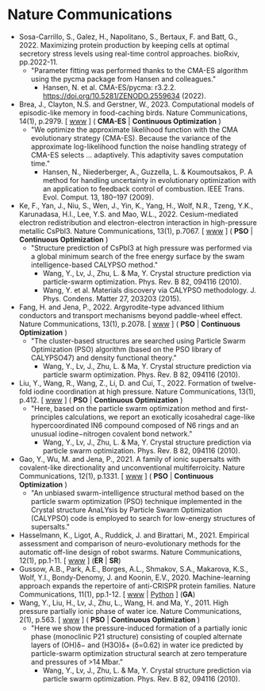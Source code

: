 # Nature Communications

* Sosa-Carrillo, S., Galez, H., Napolitano, S., Bertaux, F. and Batt, G., 2022. Maximizing protein production by keeping cells at optimal secretory stress levels using real-time control approaches. bioRxiv, pp.2022-11.
  * "Parameter fitting was performed thanks to the CMA-ES algorithm using the pycma package from Hansen and colleagues."
    * Hansen, N. et al. CMA-ES/pycma: r3.2.2. https://doi.org/10.5281/ZENODO.2559634 (2022).
* Brea, J., Clayton, N.S. and Gerstner, W., 2023. Computational models of episodic-like memory in food-caching birds. Nature Communications, 14(1), p.2979. [ [www](https://www.nature.com/articles/s41467-023-38570-x) ] ( **CMA-ES** | **Continuous Optimization** )
  * "We optimize the approximate likelihood function with the CMA evolutionary strategy (CMA-ES). Because the variance of the approximate log-likelihood function the noise handling strategy of CMA-ES selects ... adaptively. This adaptivity saves computation time."
    * Hansen, N., Niederberger, A., Guzzella, L. & Koumoutsakos, P. A method for handling uncertainty in evolutionary optimization with an application to feedback control of combustion. IEEE Trans. Evol. Comput. 13, 180–197 (2009).
* Ke, F., Yan, J., Niu, S., Wen, J., Yin, K., Yang, H., Wolf, N.R., Tzeng, Y.K., Karunadasa, H.I., Lee, Y.S. and Mao, W.L., 2022. Cesium-mediated electron redistribution and electron-electron interaction in high-pressure metallic CsPbI3. Nature Communications, 13(1), p.7067. [ [www](https://www.nature.com/articles/s41467-022-34786-5) ] ( **PSO** | **Continuous Optimization** )
  * "Structure prediction of CsPbI3 at high pressure was performed via a global minimum search of the free energy surface by the swam intelligence-based CALYPSO method."
    * Wang, Y., Lv, J., Zhu, L. & Ma, Y. Crystal structure prediction via particle-swarm optimization. Phys. Rev. B 82, 094116 (2010).
    * Wang, Y. et al. Materials discovery via CALYPSO methodology. J. Phys. Condens. Matter 27, 203203 (2015).
* Fang, H. and Jena, P., 2022. Argyrodite-type advanced lithium conductors and transport mechanisms beyond paddle-wheel effect. Nature Communications, 13(1), p.2078. [ [www](https://www.nature.com/articles/s41467-022-29769-5) ] ( **PSO** | **Continuous Optimization** )
  * "The cluster-based structures are searched using Particle Swarm Optimization (PSO) algorithm (based on the PSO library of CALYPSO47) and density functional theory."
    * Wang, Y., Lv, J., Zhu, L. & Ma, Y. Crystal structure prediction via particle swarm optimization. Phys. Rev. B 82, 094116 (2010).
* Liu, Y., Wang, R., Wang, Z., Li, D. and Cui, T., 2022. Formation of twelve-fold iodine coordination at high pressure. Nature Communications, 13(1), p.412. [ [www](https://www.nature.com/articles/s41467-022-28083-4) ] ( **PSO** | **Continuous Optimization** )
  * "Here, based on the particle swarm optimization method and first-principles calculations, we report an exotically icosahedral cage-like hypercoordinated IN6 compound composed of N6 rings and an unusual iodine−nitrogen covalent bond network."
    * Wang, Y., Lv, J., Zhu, L. & Ma, Y. Crystal structure prediction via particle swarm optimization. Phys. Rev. B 82, 094116 (2010).
* Gao, Y., Wu, M. and Jena, P., 2021. A family of ionic supersalts with covalent-like directionality and unconventional multiferroicity. Nature Communications, 12(1), p.1331. [ [www](https://www.nature.com/articles/s41467-021-21597-3) ] ( **PSO** | **Continuous Optimization** )
  * "An unbiased swarm-intelligence structural method based on the particle swarm optimization (PSO) technique implemented in the Crystal structure AnaLYsis by Particle Swarm Optimization (CALYPSO) code is employed to search for low-energy structures of supersalts."
* Hasselmann, K., Ligot, A., Ruddick, J. and Birattari, M., 2021. Empirical assessment and comparison of neuro-evolutionary methods for the automatic off-line design of robot swarms. Nature Communications, 12(1), pp.1-11. [ [www](https://www.nature.com/articles/s41467-021-24642-3) ] (**ER** | **SR**)
* Gussow, A.B., Park, A.E., Borges, A.L., Shmakov, S.A., Makarova, K.S., Wolf, Y.I., Bondy-Denomy, J. and Koonin, E.V., 2020. Machine-learning approach expands the repertoire of anti-CRISPR protein families. Nature Communications, 11(1), pp.1-12. [ [www](https://www.nature.com/articles/s41467-020-17652-0) | [Python](https://github.com/gussow/acr) ] (**GA**)
* Wang, Y., Liu, H., Lv, J., Zhu, L., Wang, H. and Ma, Y., 2011. High pressure partially ionic phase of water ice. Nature Communications, 2(1), p.563. [ [www](https://www.nature.com/articles/ncomms1566) ] ( **PSO** | **Continuous Optimization** )
  * "Here we show the pressure-induced formation of a partially ionic phase (monoclinic P21 structure) consisting of coupled alternate layers of (OH)δ− and (H3O)δ+ (δ=0.62) in water ice predicted by particle-swarm optimization structural search at zero temperature and pressures of >14 Mbar."
    * Wang, Y., Lv, J., Zhu, L. & Ma, Y. Crystal structure prediction via particle swarm optimization. Phys. Rev. B 82, 094116 (2010).
